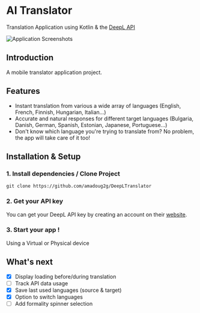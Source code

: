 # AI Translator
Translation Application using Kotlin &amp; the [DeepL API](https://www.deepl.com/docs-api/introduction/)

![Application Screenshots](https://user-images.githubusercontent.com/44437106/128611258-a16d8c01-4482-4f19-98f1-6da132361d85.png)

## Introduction
A mobile translator application project.
## Features
* Instant translation from various a wide array of languages (English, French, Finnish, Hungarian, Italian...)
* Accurate and natural responses for different target languages (Bulgaria, Danish, German, Spanish, Estonian, Japanese, Portuguese...)
* Don't know which language you're trying to translate from? No problem, the app will take care of it too!

## Installation & Setup
### 1. Install dependencies / Clone Project
```
git clone https://github.com/amadoug2g/DeepLTranslator
```
### 2. Get your API key
You can get your DeepL API key by creating an account on their [website](https://www.deepl.com/pro/change-plan?cta=header-prices/#developer).
### 3. Start your app !
Using a Virtual or Physical device

## What's next
- [x] Display loading before/during translation
- [ ] Track API data usage
- [x] Save last used languages (source & target)
- [x] Option to switch languages
- [ ] Add formality spinner selection
